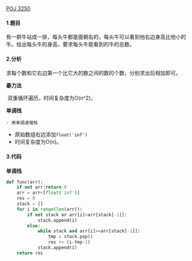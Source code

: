 [POJ 3250](http://poj.org/problem?id=3250)

#### 1.题目

有一群牛站成一排，每头牛都是面朝右的，每头牛可以看到他右边身高比他小的牛。给出每头牛的身高，要求每头牛能看到的牛的总数。

#### 2.分析

求每个数和它右边第一个比它大的数之间的数的个数，分别求出后相加即可。

**暴力法**

​	双重循环遍历，时间复杂度为O(n^2)，

**单调栈**

	- 用单调递增栈
- 原始数组右边添加`float('inf')`
- 时间复杂度为O(n)。

#### 3.代码



**单调栈**

```python
def func(arr):
    if not arr:return 0
    arr = arr+[float('inf')]
    res = 0
    stack = []
    for i in range(len(arr)):
        if not stack or arr[i]<arr[stack[-1]]:
            stack.append(i)
        else:
            while stack and arr[i]>=arr[stack[-1]]:
                tmp = stack.pop()
                res += (i-tmp-1)
            stack.append(i)
    return res
```

